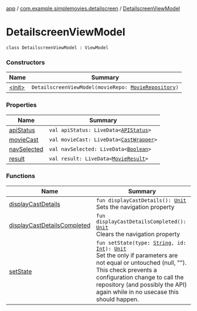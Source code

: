 [app](../../index.md) / [com.example.simplemovies.detailscreen](../index.md) / [DetailscreenViewModel](./index.md)

# DetailscreenViewModel

`class DetailscreenViewModel : ViewModel`

### Constructors

| Name | Summary |
|---|---|
| [&lt;init&gt;](-init-.md) | `DetailscreenViewModel(movieRepo: `[`MovieRepository`](../../com.example.simplemovies.repositories/-movie-repository/index.md)`)` |

### Properties

| Name | Summary |
|---|---|
| [apiStatus](api-status.md) | `val apiStatus: LiveData<`[`APIStatus`](../../com.example.simplemovies.network/-a-p-i-status/index.md)`>` |
| [movieCast](movie-cast.md) | `val movieCast: LiveData<`[`CastWrapper`](../../com.example.simplemovies.domain/-cast-wrapper/index.md)`>` |
| [navSelected](nav-selected.md) | `val navSelected: LiveData<`[`Boolean`](https://kotlinlang.org/api/latest/jvm/stdlib/kotlin/-boolean/index.html)`>` |
| [result](result.md) | `val result: LiveData<`[`MovieResult`](../../com.example.simplemovies.domain/-movie-result/index.md)`>` |

### Functions

| Name | Summary |
|---|---|
| [displayCastDetails](display-cast-details.md) | `fun displayCastDetails(): `[`Unit`](https://kotlinlang.org/api/latest/jvm/stdlib/kotlin/-unit/index.html)<br>Sets the navigation property |
| [displayCastDetailsCompleted](display-cast-details-completed.md) | `fun displayCastDetailsCompleted(): `[`Unit`](https://kotlinlang.org/api/latest/jvm/stdlib/kotlin/-unit/index.html)<br>Clears the navigation property |
| [setState](set-state.md) | `fun setState(type: `[`String`](https://kotlinlang.org/api/latest/jvm/stdlib/kotlin/-string/index.html)`, id: `[`Int`](https://kotlinlang.org/api/latest/jvm/stdlib/kotlin/-int/index.html)`): `[`Unit`](https://kotlinlang.org/api/latest/jvm/stdlib/kotlin/-unit/index.html)<br>Set the  only if parameters are not equal or untouched (null, ""). This check prevents a configuration change to call the repository (and possibly the API) again while in no usecase this should happen. |
